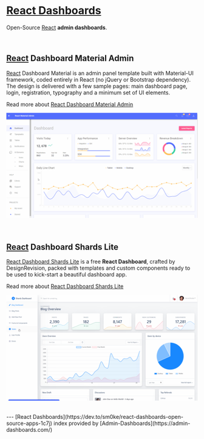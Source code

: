 # [React Dashboards](https://dev.to/sm0ke/react-dashboards-open-source-apps-1c7j)

Open-Source [React](https://reactjs.org/) **admin dashboards**. 

<br />

## [React](https://reactjs.org/) Dashboard Material Admin

[React](https://reactjs.org/) Dashboard Material is an admin panel template built with Material-UI framework, coded entirely in React (no jQuery or Bootstrap dependency). The design is delivered with a few sample pages: main dashboard page, login, registration, typography and a minimum set of UI elements.

Read more about [React Dashboard Material Admin](https://admin-dashboards.com/react-dashboard-material-admin-flatlogic)

![React Dashboard Material Admin - Gif animated intro.](https://raw.githubusercontent.com/app-generator/static/master/admin-dashboards/react-dashboard-material-admin-flatlogic-intro.gif)

<br />

## [React](https://reactjs.org/) Dashboard Shards Lite

[React Dashboard Shards Lite](https://admin-dashboards.com/react-dashboard-shards-lite) is a free **React Dashboard**, crafted by DesignRevision, packed with templates and custom components ready to be used to kick-start a beautiful dashboard app.

Read more about [React Dashboard Shards Lite](https://admin-dashboards.com/react-dashboard-shards-lite)

![React Dashboard Shards Lite - Gif animated intro.](https://raw.githubusercontent.com/app-generator/static/master/react-dashboard-shards-lite/react-dashboard-shards-intro.gif)

<br />
--- 
[React Dashboards](https://dev.to/sm0ke/react-dashboards-open-source-apps-1c7j) index provided by [Admin-Dashboards](https://admin-dashboards.com/)
